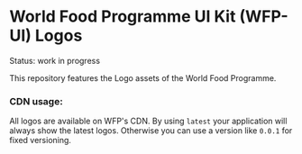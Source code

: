 # World Food Programme UI Kit (WFP-UI) Logos

Status: work in progress

This repository features the Logo assets of the World Food Programme.

### CDN usage:

All logos are available on WFP's CDN.
By using `latest` your application will always show the latest logos. Otherwise you can use a version like `0.0.1` for fixed versioning.




<!---CDN Urls-->

